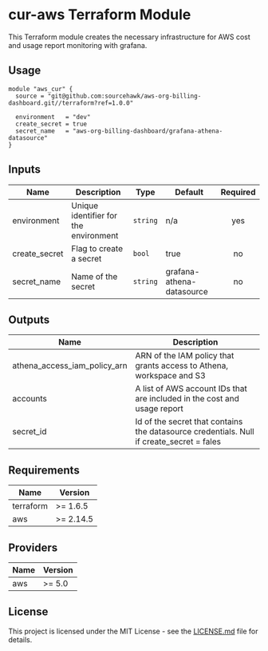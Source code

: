 # cur-aws Terraform Module

This Terraform module creates the necessary infrastructure for AWS cost and usage report monitoring with grafana.

## Usage

```hcl
module "aws_cur" {
  source = "git@github.com:sourcehawk/aws-org-billing-dashboard.git//terraform?ref=1.0.0"

  environment   = "dev"
  create_secret = true
  secret_name   = "aws-org-billing-dashboard/grafana-athena-datasource"
}
```

## Inputs

| Name          | Description                           | Type     | Default                   | Required |
| ------------- | ------------------------------------- | -------- | ------------------------- | :------: |
| environment   | Unique identifier for the environment | `string` | n/a                       |   yes    |
| create_secret | Flag to create a secret               | `bool`   | true                      |    no    |
| secret_name   | Name of the secret                    | `string` | grafana-athena-datasource |    no    |

## Outputs

| Name                         | Description                                                                              |
| ---------------------------- | ---------------------------------------------------------------------------------------- |
| athena_access_iam_policy_arn | ARN of the IAM policy that grants access to Athena, workspace and S3                     |
| accounts                     | A list of AWS account IDs that are included in the cost and usage report                 |
| secret_id                    | Id of the secret that contains the datasource credentials. Null if create_secret = fales |

## Requirements

| Name      | Version   |
| --------- | --------- |
| terraform | >= 1.6.5  |
| aws       | >= 2.14.5 |

## Providers

| Name | Version |
| ---- | ------- |
| aws  | >= 5.0  |

## License

This project is licensed under the MIT License - see the [LICENSE.md](LICENSE.md) file for details.
